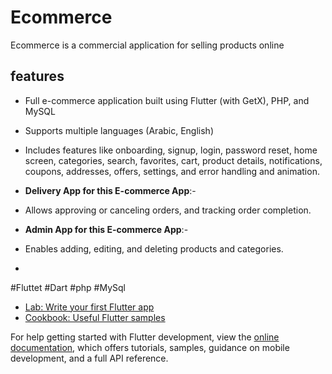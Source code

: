 # Ecommerce

Ecommerce is a commercial application for selling products online

## features
 -  Full e-commerce application built using Flutter (with GetX), PHP, and MySQL
 -  Supports multiple languages (Arabic, English)
 -  Includes features like onboarding, signup, login, password reset, home screen, categories, search, favorites, cart,
product details, notifications, coupons, addresses, offers, settings, and error handling and animation.
  - **Delivery App for this E-commerce App**:-
 -  Allows approving or canceling orders, and tracking order completion.
  - **Admin App for this E-commerce App**:-
 -  Enables adding, editing, and deleting products and categories.


 -  
#Fluttet
#Dart
#php
#MySql

- [Lab: Write your first Flutter app](https://docs.flutter.dev/get-started/codelab)
- [Cookbook: Useful Flutter samples](https://docs.flutter.dev/cookbook)

For help getting started with Flutter development, view the
[online documentation](https://docs.flutter.dev/), which offers tutorials,
samples, guidance on mobile development, and a full API reference.
